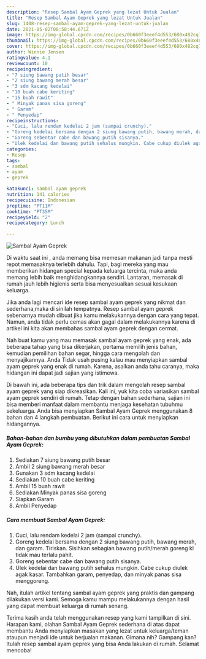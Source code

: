 ```yaml
---
description: "Resep Sambal Ayam Geprek yang lezat Untuk Jualan"
title: "Resep Sambal Ayam Geprek yang lezat Untuk Jualan"
slug: 1408-resep-sambal-ayam-geprek-yang-lezat-untuk-jualan
date: 2021-05-02T08:58:44.671Z
image: https://img-global.cpcdn.com/recipes/0b660f3eeef4d553/680x482cq70/sambal-ayam-geprek-foto-resep-utama.jpg
thumbnail: https://img-global.cpcdn.com/recipes/0b660f3eeef4d553/680x482cq70/sambal-ayam-geprek-foto-resep-utama.jpg
cover: https://img-global.cpcdn.com/recipes/0b660f3eeef4d553/680x482cq70/sambal-ayam-geprek-foto-resep-utama.jpg
author: Winnie Jensen
ratingvalue: 4.1
reviewcount: 10
recipeingredient:
- "7 siung bawang putih besar"
- "2 siung bawang merah besar"
- "3 sdm kacang kedelai"
- "10 buah cabe keriting"
- "15 buah rawit"
- " Minyak panas sisa goreng"
- " Garam"
- " Penyedap"
recipeinstructions:
- "Cuci, lalu rendam kedelai 2 jam (sampai crunchy)."
- "Goreng kedelai bersama dengan 2 siung bawang putih, bawang merah, dan garam. Tiriskan. Sisihkan sebagian bawang putih/merah goreng kl tidak mau terlalu pahit."
- "Goreng sebentar cabe dan bawang putih sisanya."
- "Ulek kedelai dan bawang putih sehalus mungkin. Cabe cukup diulek agak kasar. Tambahkan garam, penyedap, dan minyak panas sisa menggoreng."
categories:
- Resep
tags:
- sambal
- ayam
- geprek

katakunci: sambal ayam geprek 
nutrition: 141 calories
recipecuisine: Indonesian
preptime: "PT11M"
cooktime: "PT35M"
recipeyield: "2"
recipecategory: Lunch

---
```



![Sambal Ayam Geprek](https://img-global.cpcdn.com/recipes/0b660f3eeef4d553/680x482cq70/sambal-ayam-geprek-foto-resep-utama.jpg)

Di waktu  saat ini , anda memang bisa memesan makanan jadi tanpa mesti repot memasaknya terlebih dahulu. Tapi, bagi mereka yang mau memberikan hidangan special kepada keluarga tercinta, maka anda memang lebih baik menghidangkannya sendiri. Lantaran, memasak di rumah jauh lebih higienis serta bisa menyesuaikan sesuai kesukaan keluarga.

Jika anda lagi mencari ide resep sambal ayam geprek yang nikmat dan sederhana,maka di sinilah tempatnya. Resep sambal ayam geprek  sebenarnya mudah dibuat jika kamu melakukannya dengan cara yang tepat. Namun, anda tidak perlu cemas akan gagal dalam melakukannya 
karena di artikel ini kita akan membahas sambal ayam geprek dengan cermat.  



Nah buat kamu yang mau memasak sambal ayam geprek yang enak, ada beberapa tahap yang bisa dikerjakan, pertama memilih jenis bahan, kemudian pemilihan bahan segar, hingga cara mengolah dan menyajikannya. Anda Tidak usah pusing kalau mau menyiapkan sambal ayam geprek yang enak di rumah. Karena, asalkan anda  tahu caranya, maka hidangan ini dapat jadi sajian yang istimewa.

Di bawah ini, ada beberapa tips dan trik dalam mengolah resep sambal ayam geprek yang siap dikreasikan. Kali ini, yuk kita coba variasikan sambal ayam geprek sendiri di rumah. Tetap dengan bahan sederhana, sajian ini bisa memberi manfaat dalam membantu menjaga kesehatan tubuhmu sekeluarga. Anda bisa menyiapkan Sambal Ayam Geprek menggunakan 8 bahan dan 4 langkah pembuatan. Berikut ini cara untuk menyiapkan hidangannya.

<!--inarticleads1-->

##### Bahan-bahan dan bumbu yang dibutuhkan dalam pembuatan Sambal Ayam Geprek:

1. Sediakan 7 siung bawang putih besar
1. Ambil 2 siung bawang merah besar
1. Gunakan 3 sdm kacang kedelai
1. Sediakan 10 buah cabe keriting
1. Ambil 15 buah rawit
1. Sediakan  Minyak panas sisa goreng
1. Siapkan  Garam
1. Ambil  Penyedap




<!--inarticleads2-->

##### Cara membuat Sambal Ayam Geprek:

1. Cuci, lalu rendam kedelai 2 jam (sampai crunchy).
1. Goreng kedelai bersama dengan 2 siung bawang putih, bawang merah, dan garam. Tiriskan. Sisihkan sebagian bawang putih/merah goreng kl tidak mau terlalu pahit.
1. Goreng sebentar cabe dan bawang putih sisanya.
1. Ulek kedelai dan bawang putih sehalus mungkin. Cabe cukup diulek agak kasar. Tambahkan garam, penyedap, dan minyak panas sisa menggoreng.




Nah, itulah artikel tentang  sambal ayam geprek  yang praktis dan gampang dilakukan versi kami. Semoga kamu mampu melakukannya dengan hasil yang dapat membuat keluarga di rumah senang. 

Terima kasih anda telah menggunakan resep yang kami tampilkan di sini. Harapan kami, olahan  Sambal Ayam Geprek sederhana di atas dapat membantu Anda menyiapkan masakan yang lezat untuk keluarga/teman ataupun menjadi ide untuk berjualan makanan. Gimana nih? Gampang kan? Itulah resep sambal ayam geprek yang bisa Anda lakukan di rumah. Selamat mencoba!

